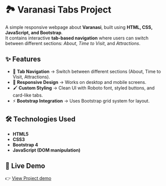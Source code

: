 # 🏞️ Varanasi Tabs Project

A simple responsive webpage about **Varanasi**, built using **HTML, CSS, JavaScript, and Bootstrap**.  
It contains interactive **tab-based navigation** where users can switch between different sections: *About*, *Time to Visit*, and *Attractions*.



## ✨ Features

- 📍 **Tab Navigation** → Switch between different sections (About, Time to Visit, Attractions).  
- 🎨 **Responsive Design** → Works on desktop and mobile screens.  
- 🖌️ **Custom Styling** → Clean UI with Roboto font, styled buttons, and card-like tabs.  
- ⚡ **Bootstrap Integration** → Uses Bootstrap grid system for layout.  



## 🛠️ Technologies Used

- **HTML5**
- **CSS3**
- **Bootstrap 4**
- **JavaScript (DOM manipulation)**



## 🚀 Live Demo

👉 [View Project demo](tabs.gif)



